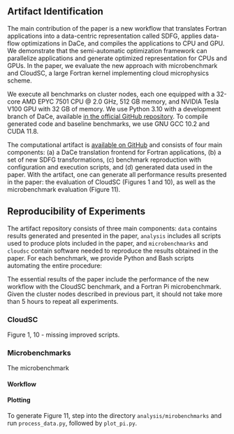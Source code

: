 
## Artifact Identification

The main contribution of the paper is a new workflow that translates Fortran applications
into a data-centric representation called SDFG, applies data-flow optimizations in DaCe, and compiles the
applications to CPU and GPU.
We demonstrate that the semi-automatic optimization framework can parallelize applications
and generate optimized representation for CPUs and GPUs.
In the paper, we evaluate the new approach with microbenchmark and CloudSC, a large Fortran kernel
implementing cloud microphysics scheme.

We execute all benchmarks on cluster nodes, each one equipped with a 32-core AMD EPYC 7501 CPU @ 2.0 GHz,
512 GB memory, and NVIDIA Tesla V100 GPU with 32 GB of memory.
We use Python 3.10 with a development branch of DaCe, available
[in the official GitHub repository](https://github.com/spcl/dace/tree/fortran_frontend_candidate_2).
To compile generated code and baseline benchmarks, we use GNU GCC 10.2 and CUDA 11.8.

The computational artifact is [available on GitHub](https://github.com/spcl/f2dace-artifact)
and consists of four main components:
(a) a DaCe translation frontend for Fortran applications,
(b) a set of new SDFG transformations,
(c) benchmark reproduction with configuration and execution scripts,
and (d) generated data used in the paper.
With the artifact, one can generate all performance results presented in the paper: the evaluation
of CloudSC (Figures 1 and 10), as well as the microbenchmark evaluation (Figure 11).

## Reproducibility of Experiments

The artifact repository consists of three main components: `data` contains results generated and presented
in the paper, `analysis` includes all scripts used to produce plots included in the paper,
and `microbenchmarks` and `cloudsc` contain software needed to reproduce the results obtained in the paper.
For each benchmark,
we provide Python and Bash scripts automating the entire procedure:

The essential results of the paper include the performance of the new workflow with the CloudSC benchmark,
and a Fortran Pi microbenchmark.
Given the cluster nodes described in previous part, it should not take more than 5 hours to repeat
all experiments.

### CloudSC

Figure 1, 10 - missing improved scripts.

### Microbenchmarks

The microbenchmark

#### Workflow

#### Plotting

To generate Figure 11, step into the directory `analysis/mirobenchmarks` and run `process_data.py`,
followed by `plot_pi.py`.

